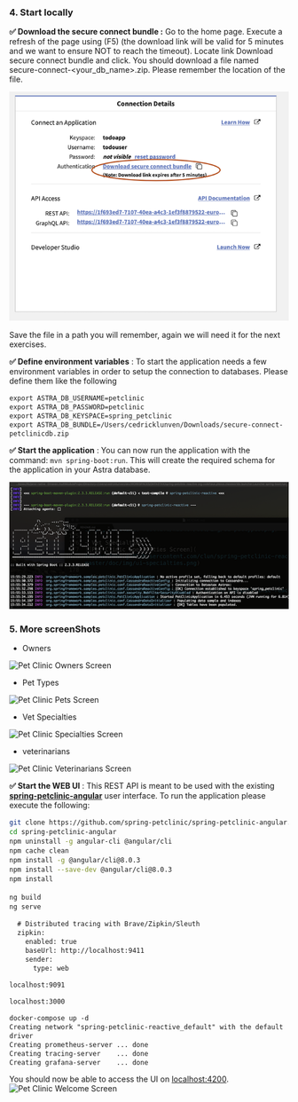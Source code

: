 ### 4. Start locally

**✅ Download the secure connect bundle :** Go to the home page. Execute a refresh of the page using (F5) (the download link will be valid for 5 minutes and we want to ensure NOT to reach the timeout). Locate link Download secure connect bundle and click. You should download a file named secure-connect-<your_db_name>.zip. Please remember the location of the file.

![image](doc/img/cloud-secure-bundle.png?raw=true)

Save the file in a path you will remember, again we will need it for the next exercises.

**✅ Define environment variables** : To start the application needs a few environment variables in order to setup the connection to databases. Please define them like the following

```
export ASTRA_DB_USERNAME=petclinic
export ASTRA_DB_PASSWORD=petclinic
export ASTRA_DB_KEYSPACE=spring_petclinic
export ASTRA_DB_BUNDLE=/Users/cedricklunven/Downloads/secure-connect-petclinicdb.zip
```

**✅ Start the application** : You can now run the application with the command: `mvn spring-boot:run`. This will create the required schema for the application in your Astra database.

![image](doc/img/exec-local.png?raw=true)

### 5. More screenShots

- Owners

![Pet Clinic Owners Screen](https://raw.githubusercontent.com/clun/spring-petclinic-reactive/master/doc/img/ui-owners.png)

- Pet Types

![Pet Clinic Pets Screen](https://raw.githubusercontent.com/clun/spring-petclinic-reactive/master/doc/img/ui-pettypes.png)

- Vet Specialties

![Pet Clinic Specialties Screen](https://raw.githubusercontent.com/clun/spring-petclinic-reactive/master/doc/img/ui-specialties.png)

- veterinarians

![Pet Clinic Veterinarians Screen](https://raw.githubusercontent.com/clun/spring-petclinic-reactive/master/doc/img/ui-veterinarians.png)

**✅ Start the WEB UI** : This REST API is meant to be used with the existing **[spring-petclinic-angular](https://github.com/spring-petclinic/spring-petclinic-angular)** user interface. To run the application please execute the following:

```bash
git clone https://github.com/spring-petclinic/spring-petclinic-angular.git
cd spring-petclinic-angular
npm uninstall -g angular-cli @angular/cli
npm cache clean
npm install -g @angular/cli@8.0.3
npm install --save-dev @angular/cli@8.0.3
npm install

ng build
ng serve
```

```
  # Distributed tracing with Brave/Zipkin/Sleuth
  zipkin:
    enabled: true
    baseUrl: http://localhost:9411
    sender:
      type: web
```

```
localhost:9091
```

```
localhost:3000
```

```
docker-compose up -d
Creating network "spring-petclinic-reactive_default" with the default driver
Creating prometheus-server ... done
Creating tracing-server    ... done
Creating grafana-server    ... done
```


You should now be able to access the UI on [localhost:4200](http://localhost:4200).
![Pet Clinic Welcome Screen](https://raw.githubusercontent.com/clun/spring-petclinic-reactive/master/doc/img/ui-top.png)